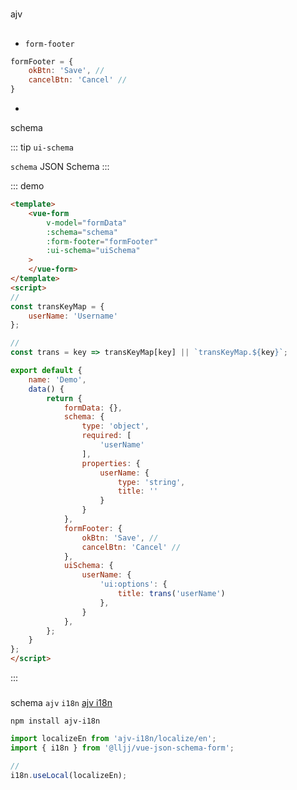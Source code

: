 #

##
   ajv

##

###

* `form-footer`

```js
formFooter = {
    okBtn: 'Save', //
    cancelBtn: 'Cancel' //
}
```

*

 schema

::: tip
 `ui-schema`

 `schema` JSON Schema
:::



::: demo
```html
<template>
    <vue-form
        v-model="formData"
        :schema="schema"
        :form-footer="formFooter"
        :ui-schema="uiSchema"
    >
    </vue-form>
</template>
<script>
//
const transKeyMap = {
    userName: 'Username'
};

//
const trans = key => transKeyMap[key] || `transKeyMap.${key}`;

export default {
    name: 'Demo',
    data() {
        return {
            formData: {},
            schema: {
                type: 'object',
                required: [
                    'userName'
                ],
                properties: {
                    userName: {
                        type: 'string',
                        title: ''
                    }
                }
            },
            formFooter: {
                okBtn: 'Save', //
                cancelBtn: 'Cancel' //
            },
            uiSchema: {
                userName: {
                    'ui:options': {
                        title: trans('userName')
                    },
                }
            },
        };
    }
};
</script>
```
:::

###
schema `ajv` `i18n`  [ajv i18n](https://github.com/ajv-validator/ajv-i18n)

```ssh
npm install ajv-i18n
```


```js
import localizeEn from 'ajv-i18n/localize/en';
import { i18n } from '@lljj/vue-json-schema-form';

//
i18n.useLocal(localizeEn);
```

